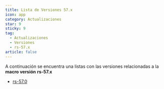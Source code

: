 ```yaml
---
title: Lista de Versiones 57.x
icon: app
category: Actualizaciones
star: 9
sticky: 9
tag:
  - Actualizaciones
  - Versiones
  - rs-57.x
article: false
---
```


A continuación se encuentra una listas con las versiones relacionadas a la **macro versión** **rs-57.x**

- [rs-57.0](rs-57.0.md)
